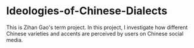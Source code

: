 # Ideologies-of-Chinese-Dialects
This is Zihan Gao's term project. In this project, I investigate how different Chinese varieties and accents are perceived by users on Chinese social media.
